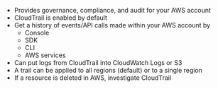 - Provides governance, compliance, and audit for your AWS account
- CloudTrail is enabled by default
- Get a history of events/API calls made within your AWS account by
	- Console
	- SDK
	- CLI
	- AWS services
- Can put logs from CloudTrail into CloudWatch Logs or S3
- A trail can be applied to all regions (default) or to a single region
- If a resource is deleted in AWS, investigate CloudTrail
